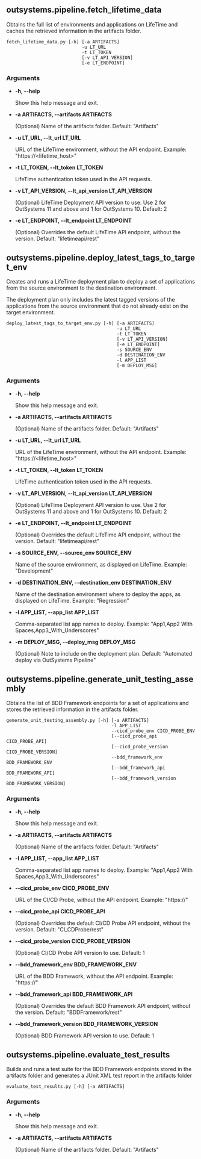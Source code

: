 ## outsystems.pipeline.fetch_lifetime_data

Obtains the full list of environments and applications on LifeTime and caches
the retrieved information in the artifacts folder.

```
fetch_lifetime_data.py [-h] [-a ARTIFACTS]
                            -u LT_URL
                            -t LT_TOKEN
                            [-v LT_API_VERSION]
                            [-e LT_ENDPOINT]
```

### Arguments

* **-h, --help**

  Show this help message and exit.

* **-a ARTIFACTS, --artifacts ARTIFACTS**

  (Optional) Name of the artifacts folder. Default: "Artifacts"

* **-u LT_URL, --lt_url LT_URL**

  URL of the LifeTime environment, without the API endpoint. Example: "https://<lifetime_host>"

* **-t LT_TOKEN, --lt_token LT_TOKEN**

  LifeTime authentication token used in the API requests.

* **-v LT_API_VERSION, --lt_api_version LT_API_VERSION**

  (Optional) LifeTime Deployment API version to use. Use 2 for OutSystems 11 and above and 1 for OutSystems 10. Default: 2

* **-e LT_ENDPOINT, --lt_endpoint LT_ENDPOINT**

  (Optional) Overrides the default LifeTime API endpoint, without the version. Default: "lifetimeapi/rest"

## outsystems.pipeline.deploy_latest_tags_to_target_env

Creates and runs a LifeTime deployment plan to deploy a set of applications
from the source environment to the destination environment.

The deployment plan only includes the latest tagged versions of the
applications from the source environment that do not already exist on the target
environment.

```
deploy_latest_tags_to_target_env.py [-h] [-a ARTIFACTS]
                                         -u LT_URL
                                         -t LT_TOKEN
                                         [-v LT_API_VERSION]
                                         [-e LT_ENDPOINT]
                                         -s SOURCE_ENV
                                         -d DESTINATION_ENV
                                         -l APP_LIST
                                         [-m DEPLOY_MSG]
```

### Arguments

* **-h, --help**

  Show this help message and exit.

* **-a ARTIFACTS, --artifacts ARTIFACTS**

  (Optional) Name of the artifacts folder. Default: "Artifacts"

* **-u LT_URL, --lt_url LT_URL**

  URL of the LifeTime environment, without the API endpoint. Example: "https://<lifetime_host>"

* **-t LT_TOKEN, --lt_token LT_TOKEN**

  LifeTime authentication token used in the API requests.

* **-v LT_API_VERSION, --lt_api_version LT_API_VERSION**

  (Optional) LifeTime Deployment API version to use. Use 2 for OutSystems 11 and above and 1 for OutSystems 10. Default: 2

* **-e LT_ENDPOINT, --lt_endpoint LT_ENDPOINT**

  (Optional) Overrides the default LifeTime API endpoint, without the version. Default: "lifetimeapi/rest"

* **-s SOURCE_ENV, --source_env SOURCE_ENV**

  Name of the source environment, as displayed on LifeTime. Example: "Development"

* **-d DESTINATION_ENV, --destination_env DESTINATION_ENV**

  Name of the destination environment where to deploy the apps, as displayed on LifeTime. Example: "Regression"

* **-l APP_LIST, --app_list APP_LIST**

  Comma-separated list app names to deploy. Example: "App1,App2 With Spaces,App3_With_Underscores"

* **-m DEPLOY_MSG, --deploy_msg DEPLOY_MSG**

  (Optional) Note to include on the deployment plan. Default: "Automated deploy via OutSystems Pipeline"

## outsystems.pipeline.generate_unit_testing_assembly

Obtains the list of BDD Framework endpoints for a set of applications and
stores the retrieved information in the artifacts folder.

```
generate_unit_testing_assembly.py [-h] [-a ARTIFACTS]
                                       -l APP_LIST
                                       --cicd_probe_env CICD_PROBE_ENV
                                       [--cicd_probe_api CICD_PROBE_API]
                                       [--cicd_probe_version CICD_PROBE_VERSION]
                                       --bdd_framework_env BDD_FRAMEWORK_ENV
                                       [--bdd_framework_api BDD_FRAMEWORK_API]
                                       [--bdd_framework_version BDD_FRAMEWORK_VERSION]
```

### Arguments

* **-h, --help**

  Show this help message and exit.

* **-a ARTIFACTS, --artifacts ARTIFACTS**

  (Optional) Name of the artifacts folder. Default: "Artifacts"

* **-l APP_LIST, --app_list APP_LIST**

  Comma-separated list app names to deploy. Example: "App1,App2 With Spaces,App3_With_Underscores"

* **--cicd_probe_env CICD_PROBE_ENV**

  URL of the CI/CD Probe, without the API endpoint. Example: "https://<host>"

* **--cicd_probe_api CICD_PROBE_API**

  (Optional) Overrides the default CI/CD Probe API endpoint, without the version. Default: "CI_CDProbe/rest"

* **--cicd_probe_version CICD_PROBE_VERSION**

  (Optional) CI/CD Probe API version to use. Default: 1

* **--bdd_framework_env BDD_FRAMEWORK_ENV**

  URL of the BDD Framework, without the API endpoint. Example: "https://<host>"

* **--bdd_framework_api BDD_FRAMEWORK_API**

  (Optional) Overrides the default BDD Framework API endpoint, without the version. Default: "BDDFramework/rest"

* **--bdd_framework_version BDD_FRAMEWORK_VERSION**

  (Optional) BDD Framework API version to use. Default: 1

## outsystems.pipeline.evaluate_test_results

Builds and runs a test suite for the BDD Framework endpoints stored in the
artifacts folder and generates a JUnit XML test report in the artifacts folder

```
evaluate_test_results.py [-h] [-a ARTIFACTS]
```

### Arguments

* **-h, --help**

  Show this help message and exit.

* **-a ARTIFACTS, --artifacts ARTIFACTS**

  (Optional) Name of the artifacts folder. Default: "Artifacts"
